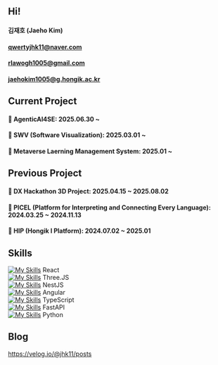 ## Hi!
#### 김재호 (Jaeho Kim)
#### qwertyjhk11@naver.com
#### rlawogh1005@gmail.com
#### jaehokim1005@g.hongik.ac.kr


## Current Project
#### 🔭 AgenticAI4SE: 2025.06.30 ~
#### 🔭 SWV (Software Visualization): 2025.03.01 ~   
#### 🔭 Metaverse Laerning Management System: 2025.01 ~   

## Previous Project
#### 🔭 DX Hackathon 3D Project: 2025.04.15 ~ 2025.08.02
#### 🔭 PICEL (Platform for Interpreting and Connecting Every Language): 2024.03.25 ~ 2024.11.13  
#### 🔭 HIP (Hongik I Platform): 2024.07.02 ~ 2025.01


## Skills
[![My Skills](https://skillicons.dev/icons?i=react)]() React <br>
[![My Skills](https://skillicons.dev/icons?i=threejs)]() Three.JS <br>
[![My Skills](https://skillicons.dev/icons?i=nestjs)]() NestJS <br>
[![My Skills](https://skillicons.dev/icons?i=angular)]() Angular <br>
[![My Skills](https://skillicons.dev/icons?i=typescript)]() TypeScript <br>
[![My Skills](https://skillicons.dev/icons?i=fastapi)]() FastAPI <br>
[![My Skills](https://skillicons.dev/icons?i=python)]() Python <br>

## Blog
https://velog.io/@jhk11/posts
<!--
**rlawogh1005/rlawogh1005** is a ✨ _special_ ✨ repository because its `README.md` (this file) appears on your GitHub profile.

Here are some ideas to get you started:

- 🔭 I’m currently working on ...
- 🌱 I’m currently learning ...
- 👯 I’m looking to collaborate on ...
- 🤔 I’m looking for help with ...
- 💬 Ask me about ...
- 📫 How to reach me: ...
- 😄 Pronouns: ...
- ⚡ Fun fact: ...
-->

